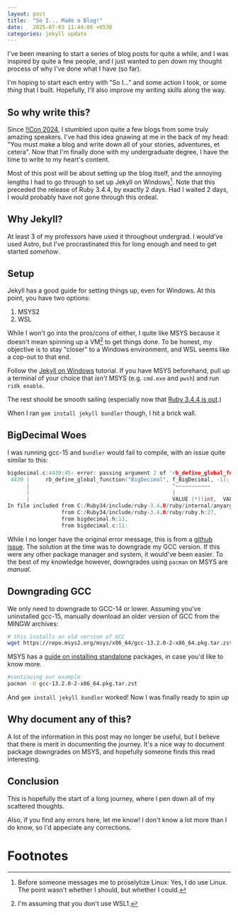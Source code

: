 ```yaml
---
layout: post
title:  "So I... Made a Blog!"
date:   2025-07-03 11:44:06 +0530
categories: jekyll update
---
```


I've been meaning to start a series of blog posts for quite a while, and I was inspired by quite a few people, and I just wanted to pen down my thought process of why I've done what I have (so far). 

I'm hoping to start each entry with "So I..." and some action I took, or some *thing* that I built. Hopefully, I'll also improve my writing skills along the way.


## So why write this? 
Since [!!Con 2024](https://www.bangbangcon.com/), I stumbled upon quite a few blogs from some truly amazing speakers. I've had this idea gnawing at me in the back of my head: "You must make a blog and write down all of your stories, adventures, et cetera". Now that I'm finally done with my undergraduate degree, I have the time to write to my heart's content.

Most of this post will be about setting up the blog itself, and the annoying lengths I had to go through to set up Jekyll on Windows[^1]. Note that this preceded the release of Ruby 3.4.4, by exactly 2 days. Had I waited 2 days, I would probably have not gone through this ordeal.

## Why Jekyll?
At least 3 of my professors have used it throughout undergrad. I would've used Astro, but I've procrastinated this for long enough and need to get started *somehow*.

## Setup
Jekyll has a good guide for setting things up, even for Windows. At this point, you have two options:

<ol>
<li> MSYS2 </li> 
<li> WSL </li>
</ol>

While I won't go into the pros/cons of either, I quite like MSYS because it doesn't mean spinning up a VM[^2] to get things done. To be honest, my objective is to stay "closer" to a Windows environment, and WSL seems like a cop-out to that end.  

Follow the [Jekyll on Windows](https://jekyllrb.com/docs/installation/windows/) tutorial. If you have MSYS beforehand, pull up a terminal of your choice that *isn't* MSYS (e.g. `cmd.exe` and `pwsh`) and run `ridk enable`.

The rest should be smooth sailing  (especially now that [Ruby 3.4.4 is out](https://www.ruby-lang.org/en/news/2025/05/14/ruby-3-4-4-released/).)

When I ran `gem install jekyll bundler` though, I hit a brick wall.


## BigDecimal Woes
I was running gcc-15 and `bundler` would fail to compile, with an issue quite similar to this:

```c
bigdecimal.c:4439:45: error: passing argument 2 of 'rb_define_global_function' from incompatible pointer type [-Wincompatible-pointer-types]
 4439 |     rb_define_global_function("BigDecimal", f_BigDecimal, -1);
      |                                             ^~~~~~~~~~~~
      |                                             |
      |                                             VALUE (*)(int,  VALUE *, VALUE) {aka long unsigned int (*)(int,  long unsigned int *, long unsigned int)}
In file included from C:/Ruby34/include/ruby-3.4.0/ruby/internal/anyargs.h:78,
                 from C:/Ruby34/include/ruby-3.4.0/ruby/ruby.h:27,
                 from bigdecimal.h:13,
                 from bigdecimal.c:11:
```

While I no longer have the original error message, this is from a [github issue](https://github.com/ruby/bigdecimal/issues/315). The solution at the time was to downgrade my GCC version. If this were any other package manager and system, it would've been easier. To the best of my knowledge however, downgrades using `pacman` on MSYS are *manual*.


## Downgrading GCC
We only need to downgrade to GCC-14 or lower. 
Assuming you've uninstalled gcc-15, manually download an older version of GCC from the MINGW archives:

```bash
# this installs an old version of GCC
wget https://repo.msys2.org/msys/x86_64/gcc-13.2.0-2-x86_64.pkg.tar.zst
```

MSYS has a [guide on installing standalone](https://www.msys2.org/docs/package-management/#installing-a-specific-version-of-a-package-or-a-stand-alone-packages) packages, in case you'd like to know more.

```bash
#continuing our example
pacman -U gcc-13.2.0-2-x86_64.pkg.tar.zst
```

And `gem install jekyll bundler` worked! Now I was finally ready to spin up 

## Why document any of this?
A lot of the information in this post may no longer be useful, but I believe that there is merit in documenting the journey. It's a nice way to document package downgrades on MSYS, and hopefully someone finds this read interesting.

## Conclusion
This is hopefully the start of a long journey, where I pen down all of my scattered thoughts. 

Also, if you find any errors here, let me know! I don't know a lot more than I do know, so I'd appeciate any corrections.

# Footnotes
[^1]: Before someone messages me to proselytize Linux: Yes, I do use Linux. The point wasn't whether I should, but whether I could.

[^2]: I'm assuming that you don't use WSL1. 